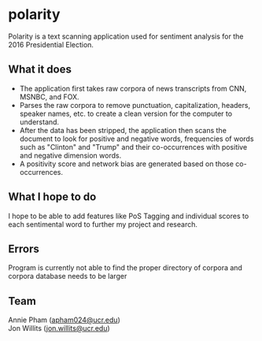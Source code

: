 # polarity
Polarity is a text scanning application used for sentiment analysis for the 2016 Presidential Election.

## What it does
- The application first takes raw corpora of news transcripts from CNN, MSNBC, and FOX.
- Parses the raw corpora to remove punctuation, capitalization, headers, speaker names, etc. to create a clean version for the computer to understand.
- After the data has been stripped, the application then scans the document to look for positive and negative words, frequencies of words such as "Clinton" and "Trump" and their co-occurrences with positive and negative dimension words.
- A positivity score and network bias are generated based on those co-occurrences.

## What I hope to do
I hope to be able to add features like PoS Tagging and individual scores to each sentimental word to further my project and research.

## Errors
Program is currently not able to find the proper directory of corpora and corpora database needs to be larger

## Team
Annie Pham (apham024@ucr.edu) <br/>
Jon Willits (jon.willits@ucr.edu)

